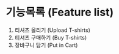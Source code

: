 # 기능목록 (Feature list)
1. 티셔츠 올리기 (Upload T-shirts)
2. 티셔츠 구매하기 (Buy T-shirts)
3. 장바구니 담기 (Put in Cart)